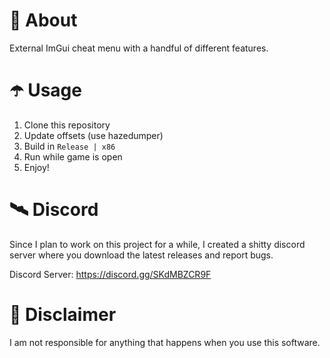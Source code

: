 # 👾 About
External ImGui cheat menu with a handful of different features.

# ☂️ Usage
1. Clone this repository
2. Update offsets (use hazedumper)
3. Build in `Release | x86`
4. Run while game is open
5. Enjoy!

# 🛰 Discord
Since I plan to work on this project for a while, I created a shitty discord server where you download the latest releases and report bugs.

Discord Server: https://discord.gg/SKdMBZCR9F

# 🗿 Disclaimer
I am not responsible for anything that happens when you use this software.
